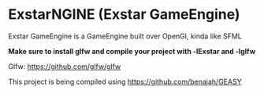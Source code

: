 # ExstarNGINE (Exstar GameEngine)

Exstar GameEngine is a GameEngine built over OpenGl, kinda like SFML

**Make sure to install glfw and compile your project with -lExstar and -lglfw**

Glfw: https://github.com/glfw/glfw

This project is being compiled using https://github.com/benajah/GEASY
